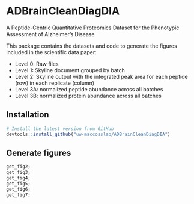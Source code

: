 # ADBrainCleanDiagDIA
A Peptide-Centric Quantitative Proteomics Dataset for the Phenotypic Assessment of Alzheimer’s Disease

This package contains the datasets and code to generate the figures included in the scientific data paper:

* Level 0: Raw files
* Level 1: Skyline document grouped by batch
* Level 2: Skyline output with the integrated peak area for each peptide (row) in each replicate (column)
* Level 3A: normalized peptide abundance across all batches
* Level 3B: normalized protein abundance across all batches

## Installation
```R
# Install the latest version from GitHub
devtools::install_github("uw-maccosslab/ADBrainCleanDiagDIA")
```

## Generate figures
```R
get_fig2;
get_fig3;
get_fig4;
get_fig5;
get_fig6;
get_fig7;
```
